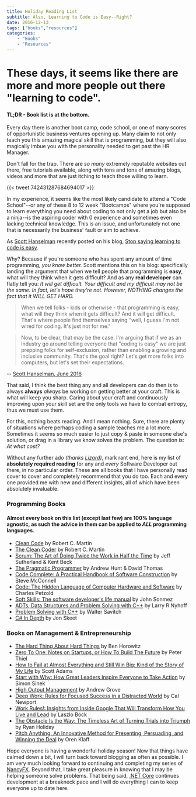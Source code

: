 ```yaml
---
title: Holiday Reading List
subtitle: Also, Learning to Code is Easy--Right?
date: 2016-12-13
tags: ["books","resources"]
categories:
    - "Books"
    - "Resources"
---
```


# These days, it seems like there are more and more people out there "learning to code". 

#### TL;DR - Book list is at the bottom.

Every day there is another boot camp, code school, or one of many scores of opportunistic business ventures opening up. Many claim to not only teach you this amazing magical skill that is programming, but they will also magically imbue you with the personality needed to get past the HR Manager.

Don't fall for the trap. There are _so many_ extremely reputable websites out there, free tutorials available, along with tons and tons of amazing blogs, videos and more that are just itching to teach those willing to learn.

{{< tweet 742431287684694017 >}}

In my experience, it seems like the most likely candidate to attend a "Code School"--or any of these 8 to 12 week "Bootcamps" where you're supposed to learn everything you need about coding to not only get a job but also be a ninja--is the aspiring coder with 0 experience and sometimes even lacking technical knowledge. This is an issue, and unfortunately not one that is necessarily the business' fault or aim to achieve.  

As [Scott Hanselman](https://twitter.com/shanselman) recently posted on his blog, [Stop saying learning to code is easy](http://www.hanselman.com/blog/StopSayingLearningToCodeIsEasy.aspx). 

Why? Because if you're someone who has spent any amount of time programming, _you know better._ Scott mentions this on his blog: specifically landing the argument that when we tell people that programming is **easy**, what will they think when it gets difficult? And as any **real developer** can flatly tell you: _It will get difficult. Your difficult and my difficult may not be the same. In fact, let's hope they're not. However, NOTHING changes the fact that it WILL GET HARD._

> When we tell folks - kids or otherwise - that programming is easy, what will they think when it gets difficult? And it will get difficult. That's where people find themselves saying "well, I guess I'm not wired for coding. It's just not for me."

> Now, to be clear, that may be the case. I'm arguing that if we as an industry go around telling everyone that "coding is easy" we are just prepping folks for self-exclusion, rather than enabling a growing and inclusive community. That's the goal right? Let's get more folks into computers, but let's set their expectations.

-- [Scott Hanselman, June 2016](http://www.hanselman.com/blog/StopSayingLearningToCodeIsEasy.aspx)

That said, I think the best thing any and all developers can do then is to always **always** _always_ be working on getting better at your craft. This is what will keep you sharp. Caring about your craft and continuously improving upon your skill set are the only tools we have to combat entropy, thus we must use them.

For this, nothing beats reading. And I mean nothing. Sure, there are plenty of situations where perhaps coding a sample teaches me a lot more. Sometimes it seems so much easier to just copy & paste in someone else's solution, or drag in a library we know solves the problem.  The question is: _At what cost?_

Without any further ado _(thanks [Lizard](http://disq.us/p/1eh3ym3))_, mark rant end, here is my list of **absolutely required reading** for any and _every_ Software Developer out there, in no particular order.  These are all books that I have personally read cover to cover and completely recommend that you do too. Each and every one provided me with new and different insights, all of which have been absolutely invaluable.

### Programming Books
#### Almost every book on this list (except last few) are 100% language agnostic, as such the advice in them can be applied to _ALL_ programming languages.

* [Clean Code](http://amzn.to/2hLm0Mg) by Robert C. Martin
* [The Clean Coder](http://amzn.to/2hCPK23) by Robert C. Martin
* [Scrum: The Art of Doing Twice the Work in Half the Time](http://amzn.to/2hLjl5o) by Jeff Sutherland & Kent Beck
* [The Pragmatic Programmer](http://amzn.to/2hLiwt7) by Andrew Hunt & David Thomas
* [Code Complete: A Practical Handbook of Software Construction](http://amzn.to/2hLgnOl) by Steve McConnell
* [Code: The Hidden Language of Computer Hardware and Software](http://amzn.to/2hLhihM) by Charles Petzold
* [Soft Skills: The software developer's life manual](http://amzn.to/2hLkXvV) by John Sonmez
* [ADTs, Data Structures and Problem Solving with C++](http://amzn.to/2hLmFxi) by Larry R Nyhoff
* [Problem Solving with C++](http://amzn.to/2hCUkNy) by Walter Savitch
* [C# In Depth](http://amzn.to/2hLm3ba) by Jon Skeet 

### Books on Management & Entrepreneurship

* [The Hard Thing About Hard Things](http://amzn.to/2hLmAcU) by Ben Horowitz
* [Zero To One: Notes on Startups, or How To Build The Future](http://amzn.to/2hLhBJs) by Peter Thiel
* [How to Fail at Almost Everything and Still Win Big: Kind of the Story of My Life](http://amzn.to/2hsU8gK) by Scott Adams
* [Start with Why: How Great Leaders Inspire Everyone to Take Action](http://amzn.to/2hCQkNh) by Simon Sinek
* [High Output Management](http://amzn.to/2hLe0v1) by Andrew Grove
* [Deep Work: Rules for Focused Success in a Distracted World](http://amzn.to/2hCNAiN) by Cal Newport
* [Work Rules!: Insights from Inside Google That Will Transform How You Live and Lead](http://amzn.to/2hLgTMh) by Laszlo Bock
* [The Obstacle Is the Way: The Timeless Art of Turning Trials into Triumph](http://amzn.to/2hCUOmQ) by Ryan Holiday
* [Pitch Anything: An Innovative Method for Presenting, Persuading, and Winning the Deal](http://amzn.to/2ht2yEH) by Oren Klaff

Hope everyone is having a wonderful holiday season! Now that things have calmed down a bit, I will turn back toward blogging as often as possible.  I am very much looking forward to continuing and completing my series of [NancyFX](https://www.nancyfx.org). Beyond that, I take great pleasure in knowing that I may be helping someone solve problems. That being said, [.NET Core](https://dot.net) continues development at a breakneck pace and I will do everything I can to keep everyone up to date here.